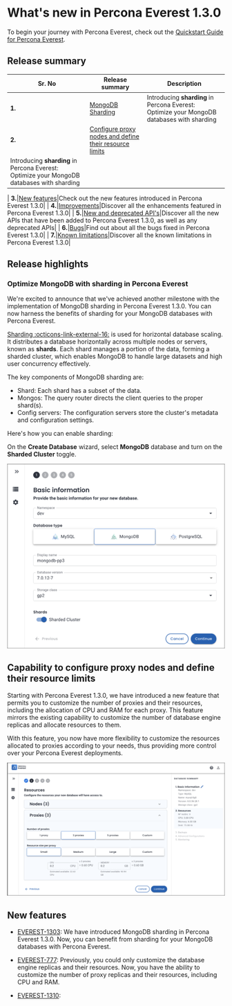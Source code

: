 # What's new in Percona Everest 1.3.0

To begin your journey with Percona Everest, check out the [Quickstart Guide for Percona Everest](../quickstart-guide/quick-install.md).


## Release summary

|**Sr. No**|**Release summary**|**Description**|
|---------|---------------------|---------|
| **1.**  |[MongoDB Sharding](#sharding)|Introducing **sharding** in Percona Everest: Optimize your MongoDB databases with sharding|
| **2.**  |[Configure proxy nodes and define their resource limits](#capability-to-configure-proxy-nodes-and-define-their-resource-limits)
|Introducing **sharding** in Percona Everest: Optimize your MongoDB databases with sharding|

| **3.**|[New features](#new-features)|Check out the new features introduced in Percona Everest 1.3.0|
| **4.**|[Improvements](#improvements)|Discover all the enhancements featured in Percona Everest 1.3.0|
| **5.**|[New and deprecated API's](#the-latest-in-apis-whats-new-and-whats-deprecated)|Discover all the new APIs that have been added to Percona Everest 1.3.0, as well as any deprecated APIs|
| **6.**|[Bugs](#bugs)|Find out about all the bugs fixed in Percona Everest 1.3.0|
| **7.**|[Known limitations](#known-limitations)|Discover all the known limitations in Percona Everest 1.3.0|


## Release highlights


### Optimize MongoDB with sharding in Percona Everest


We're excited to announce that we've achieved another milestone with the implementation of MongoDB sharding in Percona Everest 1.3.0. You can now harness the benefits of sharding for your MongoDB databases with Percona Everest.

[Sharding  :octicons-link-external-16:](https://docs.mongodb.com/manual/reference/glossary/#term-sharding) is used for horizontal database scaling. It distributes a database horizontally across multiple nodes or servers, known as **shards**. Each shard manages a portion of the data, forming a sharded cluster, which enables MongoDB to handle large datasets and high user concurrency effectively.

The key components of MongoDB sharding are:

- Shard: Each shard has a subset of the data.
- Mongos: The query router directs the client queries to the proper shard(s).
- Config servers: The configuration servers store the cluster's metadata and configuration settings.

Here's how you can enable sharding:

On the **Create Database** wizard, select **MongoDB** database and turn on the **Sharded Cluster** toggle.

![!image](../images/enable_sharding.png)


## Capability to configure proxy nodes and define their resource limits

Starting with Percona Everest 1.3.0, we have introduced a new feature that permits you to customize the number of proxies and their resources, including the allocation of CPU and RAM for each proxy. This feature mirrors the existing capability to customize the number of database engine replicas and allocate resources to them.

With this feature, you now have more flexibility to customize the resources allocated to proxies according to your needs, thus providing more control over your Percona Everest deployments.


![!image](../images/proxies_resources.png)

## New features

- [EVEREST-1303](https://perconadev.atlassian.net/browse/EVEREST-1303): We have introduced MongoDB sharding in Percona Everest 1.3.0. Now, you can benefit from sharding for your MongoDB databases with Percona Everest.

- [EVEREST-777](https://perconadev.atlassian.net/browse/EVEREST-777): Previously, you could only customize the database engine replicas and their resources. Now, you have the ability to customize the number of proxy replicas and their resources, including CPU and RAM.

- [EVEREST-1310](https://perconadev.atlassian.net/browse/EVEREST-1310): 


